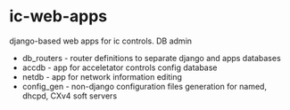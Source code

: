 # ic-web-apps
django-based web apps for ic controls. DB admin

* db_routers - router definitions to separate django and apps databases
* accdb - app for acceletator controls config database
* netdb - app for network information editing
* config_gen -  non-django configuration files generation for named, dhcpd, CXv4 soft servers
